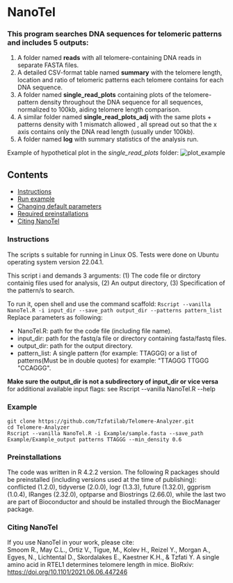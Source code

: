 # NanoTel
### This program searches DNA sequences for telomeric patterns and includes 5 outputs:
 1. A folder named **reads** with all telomere-containing DNA reads in separate FASTA files. 
 2. A detailed CSV-format table named **summary** with the telomere length, location and ratio of telomeric patterns each telomere contains for each DNA sequence.
 3. A folder named **single_read_plots** containing plots of the telomere-pattern density throughout the DNA sequence for all sequences, normalized to 100kb, aiding telomere length comparison.
 4. A similar folder named **single_read_plots_adj** with the same plots + patterns density with 1 mismatch allowed , all spread out so that the x axis contains only the DNA read length (usually under 100kb).
 6. A folder named **log** with summary statistics of the analysis run.
 
 Example of hypothetical plot in the *single_read_plots* folder:
![plot_example](https://github.com/Tzfatilab/Telomere-Analyzer/blob/main/Example/graph_example.jpeg)



## Contents

- [Instructions](#instructions)
- [Run example](#example)
- [Changing default parameters](#changing-default-parameters) 
- [Required preinstallations](#preinstallations)
- [Citing NanoTel](#citing-nanotel)

### Instructions

The scripts s suitable for running in Linux OS.
Tests were done on Ubuntu operating system version 22.04.1.

This script i and demands 3 arguments: (1) The code file or dirctory containig files used for analysis, (2) An output directory, (3) Specification of the pattern/s to search. 
  
To run it, open shell and use the command scaffold:  `Rscript --vanilla NanoTel.R -i input_dir --save_path output_dir --patterns pattern_list`  
Replace parameters as following:
- NanoTel.R: path for the code file (including file name).
- input_dir: path for the fastq/a file or directory containing fasta/fastq files.
- output_dir: path for the output directory.
- pattern_list: A single pattern (for example: TTAGGG) or a list of patterns(Must be in double quotes) for example: "TTAGGG TTGGG "CCAGGG".  

**Make sure the output_dir is not a subdirectory of input_dir or vice versa**
for additional available input flags: see Rscript --vanilla NanoTel.R --help


### Example 
`git clone https://github.com/Tzfatilab/Telomere-Analyzer.git`   
`cd Telomere-Analyzer`  
`Rscript --vanilla NanoTel.R -i Example/sample.fasta --save_path Example/Example_output patterns TTAGGG --min_density 0.6`
  
  
### Preinstallations  
The code was written in R 4.2.2 version. The following R packages should be preinstalled (including versions used at the time of publishing): conflicted (1.2.0), tidyverse (2.0.0), logr (1.3.3), future (1.32.0), ggprism (1.0.4), IRanges (2.32.0), optparse and Biostrings (2.66.0), while the last two are part of Bioconductor and should be installed through the BiocManager package. 

### Citing NanoTel 
If you use NanoTel in your work, please cite:  
Smoom R., May C.L., Ortiz V., Tigue, M., Kolev H., Reizel Y., Morgan A., Egyes, N., Lichtental D., Skordalakes E., Kaestner K.H., & Tzfati Y. A single amino acid in RTEL1 determines telomere length in mice. BioRxiv:  https://doi.org/10.1101/2021.06.06.447246
